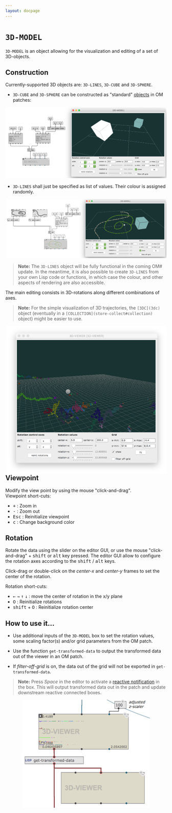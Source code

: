 ```yaml
---
layout: docpage
---
```


# `3D-MODEL`

`3D-MODEL` is an object allowing for the visualization and editing of a set of 3D-objects.


## Construction 

Currently-supported 3D objects are: `3D-LINES`, `3D-CUBE` and `3D-SPHERE`.

- `3D-CUBE` and `3D-SPHERE` can be constructed as "standard" [objects](objects) in OM patches: 

<img src="./images/3d-model-cubes.png">

- `3D-LINES` shall just be specified as list of values. Their colour is assigned randomly. 

<img src="./images/3d-model-lines.png">


> **Note:** The `3D-LINES` object will be fully functional in the coming OM# update. In the meantime, it is also possible to create `3D-LINES` from your own Lisp code or functions, in which case the colour, and other aspects of rendering are also accessible. 

The main editing consists in 3D-rotations along different combinations of axes.

> **Note:** For the simple visualization of 3D trajectories, the `[3DC](3dc)` object (eventually in a `[COLLECTION](store-collect#collection)` object) might be easier to use.



<img src="./images/3d-model.png" width="500" align="right">

## Viewpoint 

Modify the view point by using the mouse "click-and-drag".    
Viewpoint short-cuts:
- <kbd>+</kbd> : Zoom in
- <kbd>-</kbd> : Zoom out
- <kbd>Esc</kbd> : Reinitialize viewpoint
- <kbd>c</kbd> : Change background color

## Rotation

Rotate the data using the slider on the editor GUI, or use the mouse "click-and-drag" + <kbd>shift</kbd> or <kbd>alt</kbd> key pressed.
The editor GUI allow to configure the rotation axes according to the <kbd>shift</kbd> / <kbd>alt</kbd> keys.

Click-drag or double-click on the _center-x_ and _center-y_ frames to set the center of the rotation.

Rotation short-cuts:
- <kbd>&larr;</kbd> <kbd>&rarr;</kbd> <kbd>&uarr;</kbd> <kbd>&darr;</kbd> : move the center of rotation in the x/y plane
- <kbd>O</kbd> : Reinitialize rotations
- <kbd>shift</kbd> + <kbd>O</kbd> : Reinitialize rotation center


## How to use it...

- Use additional inputs of the `3D-MODEL` box to set the rotation values, some scaling factor(s) and/or grid parameters from the OM patch.

- Use the function `get-transformed-data` to output the transformed data out of the viewer in an OM patch. 

- If _filter-off-grid_ is on, the data out of the grid will not be exported in `get-transformed-data`.

> **Note:** Press _Space_ in the editor to activate a [reactive notification](reactive) in the box. 
This will output transformed data out in the patch and update downstream reactive connected boxes.

<center>
<img src="./images/3d-model-boxes.png" width="400" align="middle">
</center>

